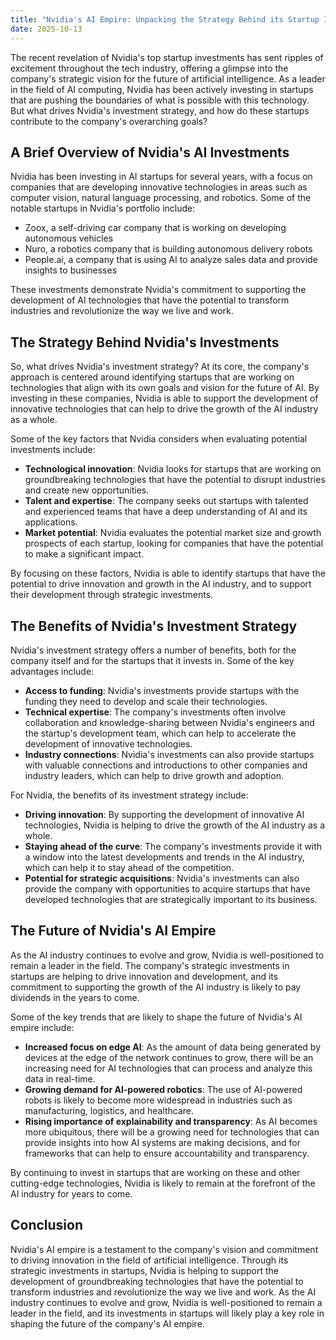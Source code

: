 ```yaml
---
title: "Nvidia's AI Empire: Unpacking the Strategy Behind its Startup Investments"
date: 2025-10-13
---
```


The recent revelation of Nvidia's top startup investments has sent ripples of excitement throughout the tech industry, offering a glimpse into the company's strategic vision for the future of artificial intelligence. As a leader in the field of AI computing, Nvidia has been actively investing in startups that are pushing the boundaries of what is possible with this technology. But what drives Nvidia's investment strategy, and how do these startups contribute to the company's overarching goals?

## A Brief Overview of Nvidia's AI Investments
Nvidia has been investing in AI startups for several years, with a focus on companies that are developing innovative technologies in areas such as computer vision, natural language processing, and robotics. Some of the notable startups in Nvidia's portfolio include:
* Zoox, a self-driving car company that is working on developing autonomous vehicles
* Nuro, a robotics company that is building autonomous delivery robots
* People.ai, a company that is using AI to analyze sales data and provide insights to businesses

These investments demonstrate Nvidia's commitment to supporting the development of AI technologies that have the potential to transform industries and revolutionize the way we live and work.

## The Strategy Behind Nvidia's Investments
So, what drives Nvidia's investment strategy? At its core, the company's approach is centered around identifying startups that are working on technologies that align with its own goals and vision for the future of AI. By investing in these companies, Nvidia is able to support the development of innovative technologies that can help to drive the growth of the AI industry as a whole.

Some of the key factors that Nvidia considers when evaluating potential investments include:
* **Technological innovation**: Nvidia looks for startups that are working on groundbreaking technologies that have the potential to disrupt industries and create new opportunities.
* **Talent and expertise**: The company seeks out startups with talented and experienced teams that have a deep understanding of AI and its applications.
* **Market potential**: Nvidia evaluates the potential market size and growth prospects of each startup, looking for companies that have the potential to make a significant impact.

By focusing on these factors, Nvidia is able to identify startups that have the potential to drive innovation and growth in the AI industry, and to support their development through strategic investments.

## The Benefits of Nvidia's Investment Strategy
Nvidia's investment strategy offers a number of benefits, both for the company itself and for the startups that it invests in. Some of the key advantages include:
* **Access to funding**: Nvidia's investments provide startups with the funding they need to develop and scale their technologies.
* **Technical expertise**: The company's investments often involve collaboration and knowledge-sharing between Nvidia's engineers and the startup's development team, which can help to accelerate the development of innovative technologies.
* **Industry connections**: Nvidia's investments can also provide startups with valuable connections and introductions to other companies and industry leaders, which can help to drive growth and adoption.

For Nvidia, the benefits of its investment strategy include:
* **Driving innovation**: By supporting the development of innovative AI technologies, Nvidia is helping to drive the growth of the AI industry as a whole.
* **Staying ahead of the curve**: The company's investments provide it with a window into the latest developments and trends in the AI industry, which can help it to stay ahead of the competition.
* **Potential for strategic acquisitions**: Nvidia's investments can also provide the company with opportunities to acquire startups that have developed technologies that are strategically important to its business.

## The Future of Nvidia's AI Empire
As the AI industry continues to evolve and grow, Nvidia is well-positioned to remain a leader in the field. The company's strategic investments in startups are helping to drive innovation and development, and its commitment to supporting the growth of the AI industry is likely to pay dividends in the years to come.

Some of the key trends that are likely to shape the future of Nvidia's AI empire include:
* **Increased focus on edge AI**: As the amount of data being generated by devices at the edge of the network continues to grow, there will be an increasing need for AI technologies that can process and analyze this data in real-time.
* **Growing demand for AI-powered robotics**: The use of AI-powered robots is likely to become more widespread in industries such as manufacturing, logistics, and healthcare.
* **Rising importance of explainability and transparency**: As AI becomes more ubiquitous, there will be a growing need for technologies that can provide insights into how AI systems are making decisions, and for frameworks that can help to ensure accountability and transparency.

By continuing to invest in startups that are working on these and other cutting-edge technologies, Nvidia is likely to remain at the forefront of the AI industry for years to come.

## Conclusion
Nvidia's AI empire is a testament to the company's vision and commitment to driving innovation in the field of artificial intelligence. Through its strategic investments in startups, Nvidia is helping to support the development of groundbreaking technologies that have the potential to transform industries and revolutionize the way we live and work. As the AI industry continues to evolve and grow, Nvidia is well-positioned to remain a leader in the field, and its investments in startups will likely play a key role in shaping the future of the company's AI empire.
